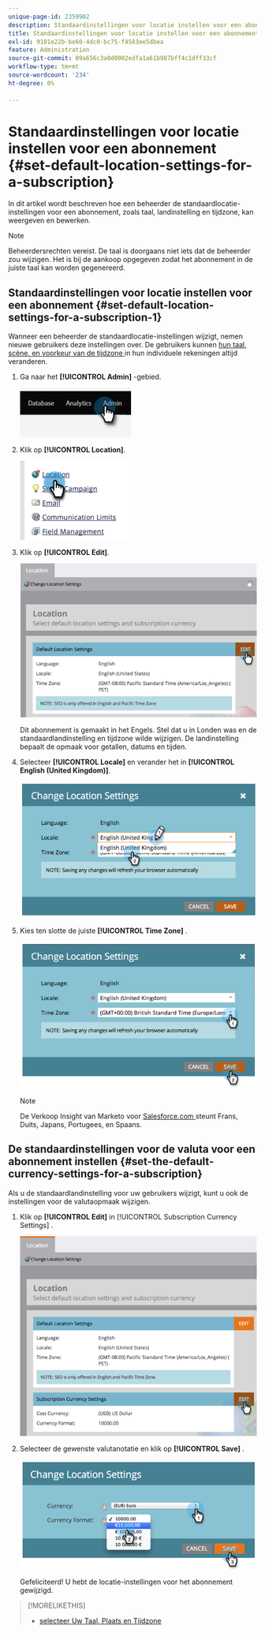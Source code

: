 ```yaml
---
unique-page-id: 2359902
description: Standaardinstellingen voor locatie instellen voor een abonnement - Marketo Docs - Productdocumentatie
title: Standaardinstellingen voor locatie instellen voor een abonnement
exl-id: 9181e22b-be60-4dc0-bc75-f4583ee5dbea
feature: Administration
source-git-commit: 09a656c3a0d0002edfa1a61b987bff4c1dff33cf
workflow-type: tm+mt
source-wordcount: '234'
ht-degree: 0%

---
```


# Standaardinstellingen voor locatie instellen voor een abonnement {#set-default-location-settings-for-a-subscription}

In dit artikel wordt beschreven hoe een beheerder de standaardlocatie-instellingen voor een abonnement, zoals taal, landinstelling en tijdzone, kan weergeven en bewerken.

>[!NOTE]
>
>Beheerdersrechten vereist. De taal is doorgaans niet iets dat de beheerder zou wijzigen. Het is bij de aankoop opgegeven zodat het abonnement in de juiste taal kan worden gegenereerd.

## Standaardinstellingen voor locatie instellen voor een abonnement {#set-default-location-settings-for-a-subscription-1}

Wanneer een beheerder de standaardlocatie-instellingen wijzigt, nemen nieuwe gebruikers deze instellingen over. De gebruikers kunnen [ hun taal, scène, en voorkeur van de tijdzone ](/help/marketo/product-docs/administration/settings/select-your-language-locale-and-time-zone.md) in hun individuele rekeningen altijd veranderen.

1. Ga naar het **[!UICONTROL Admin]** -gebied.

   ![](assets/set-default-location-settings-for-a-subscription-1.png)

1. Klik op **[!UICONTROL Location]**.

   ![](assets/set-default-location-settings-for-a-subscription-2.png)

1. Klik op **[!UICONTROL Edit]**.

   ![](assets/set-default-location-settings-for-a-subscription-3.png)

   Dit abonnement is gemaakt in het Engels. Stel dat u in Londen was en de standaardlandinstelling en tijdzone wilde wijzigen. De landinstelling bepaalt de opmaak voor getallen, datums en tijden.

1. Selecteer **[!UICONTROL Locale]** en verander het in **[!UICONTROL English (United Kingdom)]**.

   ![](assets/set-default-location-settings-for-a-subscription-4.png)

1. Kies ten slotte de juiste **[!UICONTROL Time Zone]** .

   ![](assets/set-default-location-settings-for-a-subscription-5.png)

   >[!NOTE]
   >
   >De Verkoop Insight van Marketo voor [ Salesforce.com ](https://salesforce.com/) steunt Frans, Duits, Japans, Portugees, en Spaans.

## De standaardinstellingen voor de valuta voor een abonnement instellen {#set-the-default-currency-settings-for-a-subscription}

Als u de standaardlandinstelling voor uw gebruikers wijzigt, kunt u ook de instellingen voor de valutaopmaak wijzigen.

1. Klik op **[!UICONTROL Edit]** in [!UICONTROL Subscription Currency Settings] .

   ![](assets/set-default-location-settings-for-a-subscription-6.png)

1. Selecteer de gewenste valutanotatie en klik op **[!UICONTROL Save]** .

   ![](assets/set-default-location-settings-for-a-subscription-7.png)

   Gefeliciteerd! U hebt de locatie-instellingen voor het abonnement gewijzigd.

>[!MORELIKETHIS]
>
>* [ selecteer Uw Taal, Plaats en Tijdzone ](/help/marketo/product-docs/administration/settings/select-your-language-locale-and-time-zone.md)
